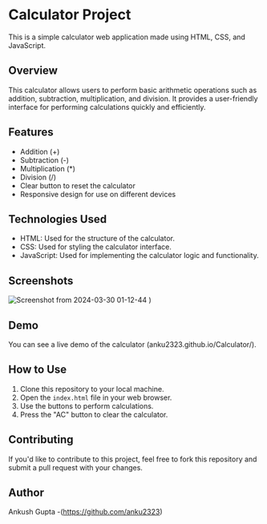 # Calculator Project

This is a simple calculator web application made using HTML, CSS, and JavaScript.

## Overview

This calculator allows users to perform basic arithmetic operations such as addition, subtraction, multiplication, and division. It provides a user-friendly interface for performing calculations quickly and efficiently.

## Features

- Addition (+)
- Subtraction (-)
- Multiplication (*)
- Division (/)
- Clear button to reset the calculator
- Responsive design for use on different devices

## Technologies Used

- HTML: Used for the structure of the calculator.
- CSS: Used for styling the calculator interface.
- JavaScript: Used for implementing the calculator logic and functionality.

## Screenshots

![Screenshot from 2024-03-30 01-12-44](https://github.com/anku2323/Calculator/assets/150881471/fd4c5c9e-d5b1-49b0-a324-41e7a6a2e6b2)
)


## Demo

You can see a live demo of the calculator (anku2323.github.io/Calculator/).

## How to Use

1. Clone this repository to your local machine.
2. Open the `index.html` file in your web browser.
3. Use the buttons to perform calculations.
4. Press the "AC" button to clear the calculator.

## Contributing

If you'd like to contribute to this project, feel free to fork this repository and submit a pull request with your changes.


## Author

Ankush Gupta -(https://github.com/anku2323)

